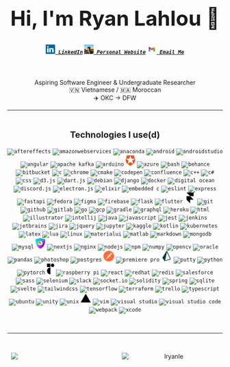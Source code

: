 <h1 align="center" style="font-size: 3rem;">
  Hi, I'm Ryan Lahlou 🤠
</h1>

<h5 align="center">
  <code><a href="https://www.linkedin.com/in/lryanle/" title="LinkedIn Profile"><img width="22" src="images/linkedin.svg"> LinkedIn</a></code>
  <code><a href="https://www.ryanlahlou.com" title="Personal Website"><img width="22" src="images/website.jpeg"> Personal Website</a></code>
  <code><a href="mailto:contact@ryanlahlou.com" title="Email"><img width="22" src="images/email.png"> Email Me</a></code>
</h5>
<br>
<p align="center">
  Aspiring Software Engineer & Undergraduate Researcher
  <br>
  🇻🇳 Vietnamese / 🇲🇦 Moroccan
  <br>
  ✈️ OKC -> DFW
</p>

<hr>
<br>
<p align="center">
  <span style="font-size: 1.25rem"><b>Technologies I use(d)</b></span>
  <br><br>
  <code><img title="aftereffects" height="25" src="https://cdn.jsdelivr.net/gh/devicons/devicon/icons/aftereffects/aftereffects-original.svg" /></code>
  <code><img title="amazonwebservices" height="25" src="https://cdn.jsdelivr.net/gh/devicons/devicon/icons/amazonwebservices/amazonwebservices-original.svg" /></code>
  <code><img title="anaconda" height="25" src="https://cdn.jsdelivr.net/gh/devicons/devicon/icons/anaconda/anaconda-original.svg" /></code>
  <code><img title="android" height="25" src="https://cdn.jsdelivr.net/gh/devicons/devicon/icons/android/android-original.svg" /></code>
  <code><img title="androidstudio" height="25" src="https://cdn.jsdelivr.net/gh/devicons/devicon/icons/androidstudio/androidstudio-original.svg" /></code>
  <code><img title="angular" height="25" src="https://cdn.jsdelivr.net/gh/devicons/devicon/icons/angularjs/angularjs-original.svg" /></code>
  <code><img title="apache kafka" height="25" src="https://cdn.jsdelivr.net/gh/devicons/devicon/icons/apachekafka/apachekafka-original.svg" /></code>
  <code><img title="arduino" height="25" src="https://cdn.jsdelivr.net/gh/devicons/devicon/icons/arduino/arduino-original.svg" /></code>
  <code><img title="auth0" height="25" src="./images/auth0.png" /></code>
  <code><img title="azure" height="25" src="https://cdn.jsdelivr.net/gh/devicons/devicon/icons/azure/azure-original.svg" /></code>
  <code><img title="bash" height="25" src="https://cdn.jsdelivr.net/gh/devicons/devicon/icons/bash/bash-original.svg" /></code>
  <code><img title="behance" height="25" src="https://cdn.jsdelivr.net/gh/devicons/devicon/icons/behance/behance-original.svg" /></code>
  <code><img title="bitbucket" height="25" src="https://cdn.jsdelivr.net/gh/devicons/devicon/icons/bitbucket/bitbucket-original.svg" /></code>
  <code><img title="c" height="25" src="https://cdn.jsdelivr.net/gh/devicons/devicon/icons/c/c-original.svg" /></code>
  <code><img title="chrome" height="25" src="https://cdn.jsdelivr.net/gh/devicons/devicon/icons/chrome/chrome-original.svg" /></code>
  <code><img title="cmake" height="25" src="https://cdn.jsdelivr.net/gh/devicons/devicon/icons/cmake/cmake-original.svg" /></code>
  <code><img title="codepen" height="25" src="https://cdn.jsdelivr.net/gh/devicons/devicon/icons/codepen/codepen-plain.svg" /></code>
  <code><img title="confluence" height="25" src="https://cdn.jsdelivr.net/gh/devicons/devicon/icons/confluence/confluence-original.svg" /></code>
  <code><img title="c++" height="25" src="https://cdn.jsdelivr.net/gh/devicons/devicon/icons/cplusplus/cplusplus-original.svg" /></code>
  <code><img title="c#" height="25" src="https://cdn.jsdelivr.net/gh/devicons/devicon/icons/csharp/csharp-original.svg" /></code>
  <code><img title="css" height="25" src="https://cdn.jsdelivr.net/gh/devicons/devicon/icons/css3/css3-original.svg" /></code>
  <code><img title="d3.js" height="25" src="https://cdn.jsdelivr.net/gh/devicons/devicon/icons/d3js/d3js-original.svg" /></code>
  <code><img title="dart.js" height="25" src="https://cdn.jsdelivr.net/gh/devicons/devicon/icons/dart/dart-original.svg" /></code>
  <code><img title="debian" height="25" src="https://cdn.jsdelivr.net/gh/devicons/devicon/icons/debian/debian-original.svg" /></code>
  <code><img title="django" height="25" src="https://cdn.jsdelivr.net/gh/devicons/devicon/icons/django/django-plain.svg" /></code>
  <code><img title="docker" height="25" src="https://cdn.jsdelivr.net/gh/devicons/devicon/icons/docker/docker-plain.svg" /></code>
  <code><img title="digital ocean" height="25" src="https://cdn.jsdelivr.net/gh/devicons/devicon/icons/digitalocean/digitalocean-original.svg" /></code>
  <code><img title="discord.js" height="25" src="https://cdn.jsdelivr.net/gh/devicons/devicon/icons/discordjs/discordjs-original.svg" /></code>
  <code><img title="electron.js" height="25" src="https://cdn.jsdelivr.net/gh/devicons/devicon/icons/electron/electron-original.svg" /></code>
  <code><img title="elixir" height="25" src="https://cdn.jsdelivr.net/gh/devicons/devicon/icons/elixir/elixir-original.svg" /></code>
  <code><img title="embedded c" height="25" src="https://cdn.jsdelivr.net/gh/devicons/devicon/icons/embeddedc/embeddedc-original.svg" /></code>
  <code><img title="eslint" height="25" src="https://cdn.jsdelivr.net/gh/devicons/devicon/icons/eslint/eslint-original.svg" /></code>
  <code><img title="express" height="25" src="https://cdn.jsdelivr.net/gh/devicons/devicon/icons/express/express-original.svg" /></code>
  <code><img title="fastapi" height="25" src="https://cdn.jsdelivr.net/gh/devicons/devicon/icons/fastapi/fastapi-original.svg" /></code>
  <code><img title="fedora" height="25" src="https://cdn.jsdelivr.net/gh/devicons/devicon/icons/fedora/fedora-original.svg" /></code>
  <code><img title="figma" height="25" src="https://cdn.jsdelivr.net/gh/devicons/devicon/icons/figma/figma-original.svg" /></code>
  <code><img title="firebase" height="25" src="https://cdn.jsdelivr.net/gh/devicons/devicon/icons/firebase/firebase-plain.svg" /></code>
  <code><img title="flask" height="25" src="https://cdn.jsdelivr.net/gh/devicons/devicon/icons/flask/flask-original.svg" /></code>
  <code><img title="flutter" height="25" src="https://cdn.jsdelivr.net/gh/devicons/devicon/icons/flutter/flutter-original.svg" /></code>
  <code><img title="framer" height="25" src="./images/framer.svg" /></code>
  <code><img title="git" height="25" src="https://cdn.jsdelivr.net/gh/devicons/devicon/icons/git/git-original.svg" /></code>
  <code><img title="github" height="25" src="https://cdn.jsdelivr.net/gh/devicons/devicon/icons/github/github-original.svg" /></code>
  <code><img title="gitlab" height="25" src="https://cdn.jsdelivr.net/gh/devicons/devicon/icons/gitlab/gitlab-original.svg" /></code>
  <code><img title="go" height="25" src="https://cdn.jsdelivr.net/gh/devicons/devicon/icons/go/go-original-wordmark.svg" /></code>
  <code><img title="gcp" height="25" src="https://cdn.jsdelivr.net/gh/devicons/devicon/icons/googlecloud/googlecloud-original.svg" /></code>
  <code><img title="gradle" height="25" src="https://cdn.jsdelivr.net/gh/devicons/devicon/icons/gradle/gradle-plain.svg" /></code>
  <code><img title="graphql" height="25" src="https://cdn.jsdelivr.net/gh/devicons/devicon/icons/graphql/graphql-plain.svg" /></code>
  <code><img title="heroku" height="25" src="https://cdn.jsdelivr.net/gh/devicons/devicon/icons/heroku/heroku-plain.svg" /></code>
  <code><img title="html" height="25" src="https://cdn.jsdelivr.net/gh/devicons/devicon/icons/html5/html5-original.svg" /></code>
  <code><img title="illustrator" height="25" src="https://cdn.jsdelivr.net/gh/devicons/devicon/icons/illustrator/illustrator-plain.svg" /></code>
  <code><img title="intellij" height="25" src="https://cdn.jsdelivr.net/gh/devicons/devicon/icons/intellij/intellij-original.svg" /></code>
  <code><img title="java" height="25" src="https://cdn.jsdelivr.net/gh/devicons/devicon/icons/java/java-original.svg" /></code>
  <code><img title="javascript" height="25" src="https://cdn.jsdelivr.net/gh/devicons/devicon/icons/javascript/javascript-original.svg" /></code>
  <code><img title="jest" height="25" src="https://cdn.jsdelivr.net/gh/devicons/devicon/icons/jest/jest-plain.svg" /></code>
  <code><img title="jenkins" height="25" src="https://cdn.jsdelivr.net/gh/devicons/devicon/icons/jenkins/jenkins-original.svg" /></code>
  <code><img title="jetbrains" height="25" src="https://cdn.jsdelivr.net/gh/devicons/devicon/icons/jetbrains/jetbrains-original.svg" /></code>
  <code><img title="jira" height="25" src="https://cdn.jsdelivr.net/gh/devicons/devicon/icons/jira/jira-original.svg" /></code>
  <code><img title="jquery" height="25" src="https://cdn.jsdelivr.net/gh/devicons/devicon/icons/jquery/jquery-original.svg" /></code>
  <code><img title="jupyter" height="25" src="https://cdn.jsdelivr.net/gh/devicons/devicon/icons/jupyter/jupyter-original-wordmark.svg" /></code>
  <code><img title="kaggle" height="25" src="https://cdn.jsdelivr.net/gh/devicons/devicon/icons/kaggle/kaggle-original.svg" /></code>
  <code><img title="kotlin" height="25" src="https://cdn.jsdelivr.net/gh/devicons/devicon/icons/kotlin/kotlin-original.svg" /></code>
  <code><img title="kubernetes" height="25" src="https://cdn.jsdelivr.net/gh/devicons/devicon/icons/kubernetes/kubernetes-plain.svg" /></code>
  <code><img title="latex" height="25" src="https://cdn.jsdelivr.net/gh/devicons/devicon/icons/latex/latex-original.svg" /></code>
  <code><img title="lua" height="25" src="https://cdn.jsdelivr.net/gh/devicons/devicon/icons/lua/lua-original-wordmark.svg" /></code>
  <code><img title="linux" height="25" src="https://cdn.jsdelivr.net/gh/devicons/devicon/icons/linux/linux-original.svg" /></code>
  <code><img title="materialui" height="25" src="https://cdn.jsdelivr.net/gh/devicons/devicon/icons/materialui/materialui-original.svg" /></code>
  <code><img title="matlab" height="25" src="https://cdn.jsdelivr.net/gh/devicons/devicon/icons/matlab/matlab-original.svg" /></code>
  <code><img title="markdown" height="25" src="https://cdn.jsdelivr.net/gh/devicons/devicon/icons/markdown/markdown-original.svg" /></code>
  <code><img title="mongodb" height="25" src="https://cdn.jsdelivr.net/gh/devicons/devicon/icons/mongodb/mongodb-original.svg" /></code>
  <code><img title="mysql" height="25" src="https://cdn.jsdelivr.net/gh/devicons/devicon/icons/mysql/mysql-original.svg" /></code>
  <code><img title="nextauth" height="25" src="./images/nextauth.png" /></code>
  <code><img title="nextjs" height="25" src="https://cdn.jsdelivr.net/gh/devicons/devicon/icons/nextjs/nextjs-original.svg" /></code>
  <code><img title="nginx" height="25" src="https://cdn.jsdelivr.net/gh/devicons/devicon/icons/nginx/nginx-original.svg" /></code>
  <code><img title="nodejs" height="25" src="https://cdn.jsdelivr.net/gh/devicons/devicon/icons/nodejs/nodejs-original.svg" /></code>
  <code><img title="npm" height="25" src="https://cdn.jsdelivr.net/gh/devicons/devicon/icons/npm/npm-original-wordmark.svg" /></code>
  <code><img title="numpy" height="25" src="https://cdn.jsdelivr.net/gh/devicons/devicon/icons/numpy/numpy-original.svg" /></code>
  <code><img title="opencv" height="25" src="https://cdn.jsdelivr.net/gh/devicons/devicon/icons/opencv/opencv-original.svg" /></code>
  <code><img title="oracle" height="25" src="https://cdn.jsdelivr.net/gh/devicons/devicon/icons/oracle/oracle-original.svg" /></code>
  <code><img title="pandas" height="25" src="https://cdn.jsdelivr.net/gh/devicons/devicon/icons/pandas/pandas-original.svg" /></code>
  <code><img title="photoshop" height="25" src="https://cdn.jsdelivr.net/gh/devicons/devicon/icons/photoshop/photoshop-plain.svg" /></code>
  <code><img title="postgres" height="25" src="https://cdn.jsdelivr.net/gh/devicons/devicon/icons/postgresql/postgresql-original.svg" /></code>
  <code><img title="postman" height="25" src="./images/postman.svg" /></code>
  <code><img title="premiere pro" height="25" src="https://cdn.jsdelivr.net/gh/devicons/devicon/icons/premierepro/premierepro-original.svg" /></code>
  <code><img title="prisma" height="25" src="./images/prisma.png" /></code>
  <code><img title="putty" height="25" src="https://cdn.jsdelivr.net/gh/devicons/devicon/icons/putty/putty-original.svg" /></code>
  <code><img title="python" height="25" src="https://cdn.jsdelivr.net/gh/devicons/devicon/icons/python/python-original.svg" /></code>
  <code><img title="pytorch" height="25" src="https://cdn.jsdelivr.net/gh/devicons/devicon/icons/pytorch/pytorch-original.svg" /></code>
  <code><img title="radix" height="25" src="./images/radix.png" /></code>
  <code><img title="raspberry pi" height="25" src="https://cdn.jsdelivr.net/gh/devicons/devicon/icons/raspberrypi/raspberrypi-original.svg" /></code>
  <code><img title="react" height="25" src="https://cdn.jsdelivr.net/gh/devicons/devicon/icons/react/react-original.svg" /></code>
  <code><img title="redhat" height="25" src="https://cdn.jsdelivr.net/gh/devicons/devicon/icons/redhat/redhat-original.svg" /></code>
  <code><img title="redis" height="25" src="https://cdn.jsdelivr.net/gh/devicons/devicon/icons/redis/redis-original.svg" /></code>
  <code><img title="salesforce" height="25" src="https://cdn.jsdelivr.net/gh/devicons/devicon/icons/salesforce/salesforce-original.svg" /></code>
  <code><img title="sass" height="25" src="https://cdn.jsdelivr.net/gh/devicons/devicon/icons/sass/sass-original.svg" /></code>
  <code><img title="selenium" height="25" src="https://cdn.jsdelivr.net/gh/devicons/devicon/icons/selenium/selenium-original.svg" /></code>
  <code><img title="slack" height="25" src="https://cdn.jsdelivr.net/gh/devicons/devicon/icons/slack/slack-original.svg" /></code>
  <code><img title="socket.io" height="25" src="https://cdn.jsdelivr.net/gh/devicons/devicon/icons/socketio/socketio-original.svg" /></code>
  <code><img title="solidity" height="25" src="https://cdn.jsdelivr.net/gh/devicons/devicon/icons/solidity/solidity-original.svg" /></code>
  <code><img title="spring" height="25" src="https://cdn.jsdelivr.net/gh/devicons/devicon/icons/spring/spring-original.svg" /></code>
  <code><img title="sqlite" height="25" src="https://cdn.jsdelivr.net/gh/devicons/devicon/icons/sqlite/sqlite-original.svg" /></code>
  <code><img title="svelte" height="25" src="https://cdn.jsdelivr.net/gh/devicons/devicon/icons/svelte/svelte-original.svg" /></code>
  <code><img title="tailwindcss" height="25" src="https://cdn.jsdelivr.net/gh/devicons/devicon/icons/tailwindcss/tailwindcss-plain.svg" /></code>
  <code><img title="tensorflow" height="25" src="https://cdn.jsdelivr.net/gh/devicons/devicon/icons/tensorflow/tensorflow-original.svg" /></code>
  <code><img title="terraform" height="25" src="https://cdn.jsdelivr.net/gh/devicons/devicon/icons/terraform/terraform-original.svg" /></code>
  <code><img title="trello" height="25" src="https://cdn.jsdelivr.net/gh/devicons/devicon/icons/trello/trello-plain.svg" /></code>
  <code><img title="typescript" height="25" src="https://cdn.jsdelivr.net/gh/devicons/devicon/icons/typescript/typescript-original.svg" /></code>
  <code><img title="ubuntu" height="25" src="https://cdn.jsdelivr.net/gh/devicons/devicon/icons/ubuntu/ubuntu-plain.svg" /></code>
  <code><img title="unity" height="25" src="https://cdn.jsdelivr.net/gh/devicons/devicon/icons/unity/unity-original.svg" /></code>
  <code><img title="unix" height="25" src="https://cdn.jsdelivr.net/gh/devicons/devicon/icons/unix/unix-original.svg" /></code>
  <code><img title="vercel" height="25" src="./images/vercel.svg" /></code>
  <code><img title="vim" height="25" src="https://cdn.jsdelivr.net/gh/devicons/devicon/icons/vim/vim-original.svg" /></code>
  <code><img title="visual studio" height="25" src="https://cdn.jsdelivr.net/gh/devicons/devicon/icons/visualstudio/visualstudio-plain.svg" /></code>
  <code><img title="visual studio code" height="25" src="https://cdn.jsdelivr.net/gh/devicons/devicon/icons/vscode/vscode-original.svg" /></code>
  <code><img title="webpack" height="25" src="https://cdn.jsdelivr.net/gh/devicons/devicon/icons/webpack/webpack-original.svg" /></code>
  <code><img title="xcode" height="25" src="https://cdn.jsdelivr.net/gh/devicons/devicon/icons/xcode/xcode-original.svg" /></code>
</p>
<br>
<hr>
<br>
<p align=center>
  <div align=center style="display: flex; justify-content: center; align-items: stretch; gap: 2rem">
    <img align="right" style="width: 45%;" src="https://github-readme-stats.vercel.app/api?username=lryanle&show_icons=true&theme=vue-dark&border_color=61dafb&hide_border=true" />
      <img align="left" style="width: 45%" src="https://streak-stats.demolab.com/?user=lryanle&theme=vue-dark&border=61dafb&hide_border=true" alt="lryanle" />
  </div>
</p>